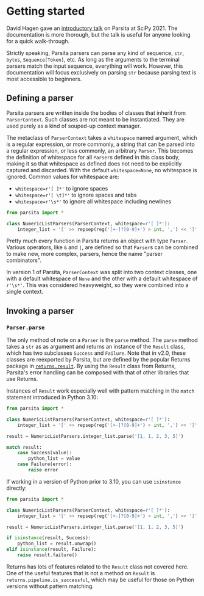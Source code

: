 # Getting started

David Hagen gave an [introductory talk](https://www.youtube.com/watch?v=9JSGGSRgUcw) on Parsita at SciPy 2021. The documentation is more thorough, but the talk is useful for anyone looking for a quick walk-through.

Strictly speaking, Parsita parsers can parse any kind of sequence, `str`, `bytes`, `Sequence[Token]`, etc. As long as the arguments to the terminal parsers match the input sequence, everything will work. However, this documentation will focus exclusively on parsing `str` because parsing text is most accessible to beginners.

## Defining a parser

Parsita parsers are written inside the bodies of classes that inherit from `ParserContext`. Such classes are not meant to be instantiated. They are used purely as a kind of souped-up context manager.

The metaclass of `ParserContext` takes a `whitespace` named argument, which is a regular expression, or more commonly, a string that can be parsed into a regular expression, or less commonly, an arbitrary `Parser`. This becomes the definition of whitespace for all `Parser`s defined in this class body, making it so that whitespace as defined does not need to be explicitly captured and discarded. With the default `whitespace=None`, no whitespace is ignored. Common values for whitespace are:

* `whitespace=r'[ ]*'` to ignore spaces
* `whitespace=r'[ \t]*'` to ignore spaces and tabs
* `whitespace=r'\s*'` to ignore all whitespace including newlines

```python
from parsita import *

class NumericListParsers(ParserContext, whitespace=r'[ ]*'):
    integer_list = '[' >> repsep(reg('[+-]?[0-9]+') > int, ',') << ']'
```

Pretty much every function in Parsita returns an object with type `Parser`. Various operators, like `&` and `|`, are defined so that `Parser`s can be combined to make new, more complex, parsers, hence the name "parser combinators".

In version 1 of Parsita, `ParserContext` was split into two context classes, one with a default whitespace of `None` and the other with a default whitespace of `r'\s*'`. This was considered heavyweight, so they were combined into a single context.

## Invoking a parser

### `Parser.parse`

The only method of note on a `Parser` is the `parse` method. The `parse` method takes a `str` as as argument and returns an instance of the `Result` class, which has two subclasses `Success` and `Failure`. Note that in v2.0, these classes are reexported by Parsita, but are defined by the popular Returns package in [`returns.result`](https://returns.readthedocs.io/en/latest/pages/result.html). By using the `Result` class from Returns, Parsita's error handling can be composed with that of other libraries that use Returns. 

Instances of `Result` work especially well with pattern matching in the `match` statement introduced in Python 3.10:

```python
from parsita import *

class NumericListParsers(ParserContext, whitespace=r'[ ]*'):
    integer_list = '[' >> repsep(reg('[+-]?[0-9]+') > int, ',') << ']'

result = NumericListParsers.integer_list.parse('[1, 1, 2, 3, 5]')

match result:
    case Success(value):
        python_list = value
    case Failure(error):
        raise error
```

If working in a version of Python prior to 3.10, you can use `isinstance` directly:

```python
from parsita import *

class NumericListParsers(ParserContext, whitespace=r'[ ]*'):
    integer_list = '[' >> repsep(reg('[+-]?[0-9]+') > int, ',') << ']'

result = NumericListParsers.integer_list.parse('[1, 1, 2, 3, 5]')

if isinstance(result, Success):
    python_list = result.unwrap()
elif isinstance(result, Failure):
    raise result.failure()
```

Returns has lots of features related to the `Result` class not covered here. One of the useful features that is not a method on `Result` is `returns.pipeline.is_successful`, which may be useful for those on Python versions without pattern matching.
